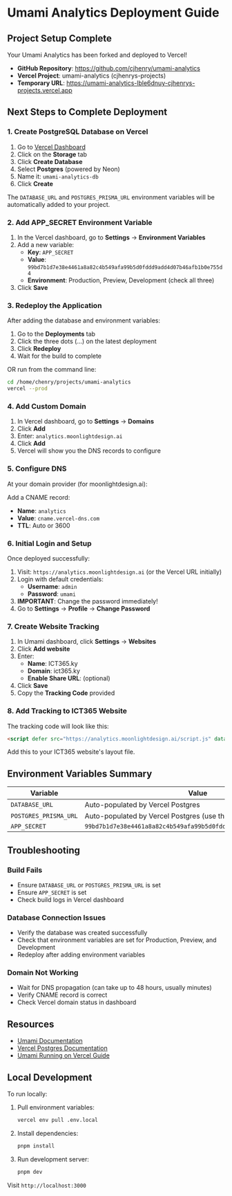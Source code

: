 # Umami Analytics Deployment Guide

## Project Setup Complete

Your Umami Analytics has been forked and deployed to Vercel!

- **GitHub Repository**: https://github.com/cjhenry/umami-analytics
- **Vercel Project**: umami-analytics (cjhenrys-projects)
- **Temporary URL**: https://umami-analytics-lble6dnuy-cjhenrys-projects.vercel.app

## Next Steps to Complete Deployment

### 1. Create PostgreSQL Database on Vercel

1. Go to [Vercel Dashboard](https://vercel.com/cjhenrys-projects/umami-analytics)
2. Click on the **Storage** tab
3. Click **Create Database**
4. Select **Postgres** (powered by Neon)
5. Name it: `umami-analytics-db`
6. Click **Create**

The `DATABASE_URL` and `POSTGRES_PRISMA_URL` environment variables will be automatically added to your project.

### 2. Add APP_SECRET Environment Variable

1. In the Vercel dashboard, go to **Settings** → **Environment Variables**
2. Add a new variable:
   - **Key**: `APP_SECRET`
   - **Value**: `99bd7b1d7e38e4461a8a82c4b549afa99b5d0fddd9add4d07b46afb1b0e755d4`
   - **Environment**: Production, Preview, Development (check all three)
3. Click **Save**

### 3. Redeploy the Application

After adding the database and environment variables:

1. Go to the **Deployments** tab
2. Click the three dots (...) on the latest deployment
3. Click **Redeploy**
4. Wait for the build to complete

OR run from the command line:
```bash
cd /home/chenry/projects/umami-analytics
vercel --prod
```

### 4. Add Custom Domain

1. In Vercel dashboard, go to **Settings** → **Domains**
2. Click **Add**
3. Enter: `analytics.moonlightdesign.ai`
4. Click **Add**
5. Vercel will show you the DNS records to configure

### 5. Configure DNS

At your domain provider (for moonlightdesign.ai):

Add a CNAME record:
- **Name**: `analytics`
- **Value**: `cname.vercel-dns.com`
- **TTL**: Auto or 3600

### 6. Initial Login and Setup

Once deployed successfully:

1. Visit: `https://analytics.moonlightdesign.ai` (or the Vercel URL initially)
2. Login with default credentials:
   - **Username**: `admin`
   - **Password**: `umami`
3. **IMPORTANT**: Change the password immediately!
4. Go to **Settings** → **Profile** → **Change Password**

### 7. Create Website Tracking

1. In Umami dashboard, click **Settings** → **Websites**
2. Click **Add website**
3. Enter:
   - **Name**: ICT365.ky
   - **Domain**: ict365.ky
   - **Enable Share URL**: (optional)
4. Click **Save**
5. Copy the **Tracking Code** provided

### 8. Add Tracking to ICT365 Website

The tracking code will look like this:

```html
<script defer src="https://analytics.moonlightdesign.ai/script.js" data-website-id="YOUR-WEBSITE-ID"></script>
```

Add this to your ICT365 website's layout file.

## Environment Variables Summary

| Variable | Value |
|----------|-------|
| `DATABASE_URL` | Auto-populated by Vercel Postgres |
| `POSTGRES_PRISMA_URL` | Auto-populated by Vercel Postgres (use this one) |
| `APP_SECRET` | `99bd7b1d7e38e4461a8a82c4b549afa99b5d0fddd9add4d07b46afb1b0e755d4` |

## Troubleshooting

### Build Fails
- Ensure `DATABASE_URL` or `POSTGRES_PRISMA_URL` is set
- Ensure `APP_SECRET` is set
- Check build logs in Vercel dashboard

### Database Connection Issues
- Verify the database was created successfully
- Check that environment variables are set for Production, Preview, and Development
- Redeploy after adding environment variables

### Domain Not Working
- Wait for DNS propagation (can take up to 48 hours, usually minutes)
- Verify CNAME record is correct
- Check Vercel domain status in dashboard

## Resources

- [Umami Documentation](https://umami.is/docs)
- [Vercel Postgres Documentation](https://vercel.com/docs/storage/vercel-postgres)
- [Umami Running on Vercel Guide](https://umami.is/docs/guides/running-on-vercel)

## Local Development

To run locally:

1. Pull environment variables:
   ```bash
   vercel env pull .env.local
   ```

2. Install dependencies:
   ```bash
   pnpm install
   ```

3. Run development server:
   ```bash
   pnpm dev
   ```

Visit `http://localhost:3000`
